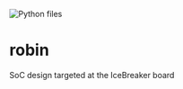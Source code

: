 ![Python files](https://github.com/varkenvarken/robin/workflows/Python%20files/badge.svg)

# robin
SoC design targeted at the IceBreaker board
